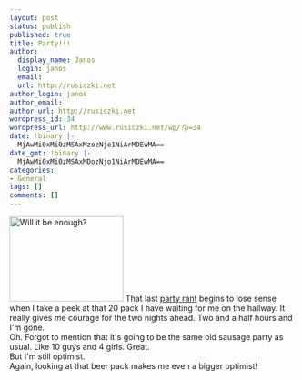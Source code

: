 ```yaml
---
layout: post
status: publish
published: true
title: Party!!!
author:
  display_name: Janos
  login: janos
  email: 
  url: http://rusiczki.net
author_login: janos
author_email: 
author_url: http://rusiczki.net
wordpress_id: 34
wordpress_url: http://www.rusiczki.net/wp/?p=34
date: !binary |-
  MjAwMi0xMi0zMSAxMzozNjo1NiArMDEwMA==
date_gmt: !binary |-
  MjAwMi0xMi0zMSAxMDozNjo1NiArMDEwMA==
categories:
- General
tags: []
comments: []
---
```

<p><img src="http://www.rusiczki.net/blog/blogpics/beer_20_pack.jpg" width="200" height="150" border="0" alt="Will it be enough?" class="postimage" /> That last <a href="http://www.rusiczki.net/blog/archives/2002/12/31/the_new_years_eve_party">party rant</a> begins to lose sense when I take a peek at that 20 pack I have waiting for me on the hallway. It really gives me courage for the two nights ahead. Two and a half hours and I'm gone.<br />
Oh. Forgot to mention that it's going to be the same old sausage party as usual. Like 10 guys and 4 girls. Great.<br />
But I'm still optimist.<br />
Again, looking at that beer pack makes me even a bigger optimist!</p>
